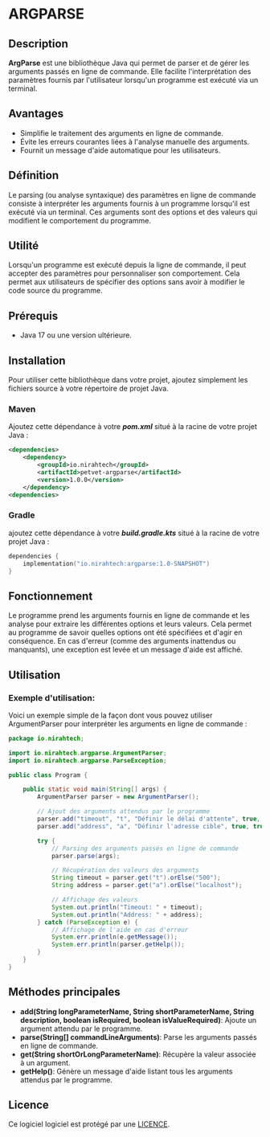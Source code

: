 # **ARGPARSE**

## **Description**

**ArgParse** est une bibliothèque Java qui permet de parser et de gérer les arguments passés en ligne de commande. Elle facilite l'interprétation des paramètres fournis par l'utilisateur lorsqu'un programme est exécuté via un terminal.

## **Avantages**

- Simplifie le traitement des arguments en ligne de commande.
- Évite les erreurs courantes liées à l'analyse manuelle des arguments.
- Fournit un message d'aide automatique pour les utilisateurs.


## **Définition**

Le parsing (ou analyse syntaxique) des paramètres en ligne de commande consiste à interpréter les arguments fournis à un programme lorsqu'il est exécuté via un terminal. Ces arguments sont des options et des valeurs qui modifient le comportement du programme.

## **Utilité**

Lorsqu'un programme est exécuté depuis la ligne de commande, il peut accepter des paramètres pour personnaliser son comportement. Cela permet aux utilisateurs de spécifier des options sans avoir à modifier le code source du programme.

## **Prérequis**
- Java 17 ou une version ultérieure.

## **Installation**

Pour utiliser cette bibliothèque dans votre projet, ajoutez simplement les fichiers source à votre répertoire de projet Java. 

### **Maven**

Ajoutez cette dépendance à votre ***pom.xml*** situé à la racine de votre projet Java :

```xml
<dependencies>
    <dependency>
        <groupId>io.nirahtech</groupId>
        <artifactId>petvet-argparse</artifactId>
        <version>1.0.0</version>
    </dependency>
<dependencies>

```

### **Gradle**
ajoutez cette dépendance à votre ***build.gradle.kts*** situé à la racine de votre projet Java :

```kotlin
dependencies {
    implementation("io.nirahtech:argparse:1.0-SNAPSHOT")
}
```

## **Fonctionnement**

Le programme prend les arguments fournis en ligne de commande et les analyse pour extraire les différentes options et leurs valeurs. Cela permet au programme de savoir quelles options ont été spécifiées et d'agir en conséquence. En cas d'erreur (comme des arguments inattendus ou manquants), une exception est levée et un message d'aide est affiché.

## **Utilisation**

### Exemple d'utilisation:

Voici un exemple simple de la façon dont vous pouvez utiliser ArgumentParser pour interpréter les arguments en ligne de commande :

```java
package io.nirahtech;

import io.nirahtech.argparse.ArgumentParser;
import io.nirahtech.argparse.ParseException;

public class Program {

    public static void main(String[] args) {
        ArgumentParser parser = new ArgumentParser();

        // Ajout des arguments attendus par le programme
        parser.add("timeout", "t", "Définir le délai d'attente", true, true);
        parser.add("address", "a", "Définir l'adresse cible", true, true);

        try {
            // Parsing des arguments passés en ligne de commande
            parser.parse(args);

            // Récupération des valeurs des arguments
            String timeout = parser.get("t").orElse("500");
            String address = parser.get("a").orElse("localhost");

            // Affichage des valeurs
            System.out.println("Timeout: " + timeout);
            System.out.println("Address: " + address);
        } catch (ParseException e) {
            // Affichage de l'aide en cas d'erreur
            System.err.println(e.getMessage());
            System.err.println(parser.getHelp());
        }
    }
}
```

## **Méthodes principales**

- **add(String longParameterName, String shortParameterName, String description, boolean isRequired, boolean isValueRequired)**: Ajoute un argument attendu par le programme.
- **parse(String[] commandLineArguments)**: Parse les arguments passés en ligne de commande.
- **get(String shortOrLongParameterName)**: Récupère la valeur associée à un argument.
- **getHelp()**: Génère un message d'aide listant tous les arguments attendus par le programme.

## **Licence**

Ce logiciel logiciel est protégé par une [LICENCE](./LICENSE).